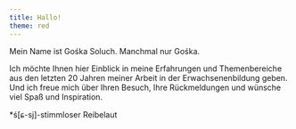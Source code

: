 ```yaml
---
title: Hallo!
theme: red
---
```

Mein Name ist Gośka Soluch. Manchmal nur Gośka.

Ich möchte Ihnen hier Einblick in meine Erfahrungen und Themenbereiche aus den
letzten 20 Jahren meiner Arbeit in der Erwachsenenbildung geben. 
Und ich freue mich über Ihren Besuch, Ihre Rückmeldungen und wünsche viel Spaß und
Inspiration.

*ś[ɕ-sj]-stimmloser Reibelaut

